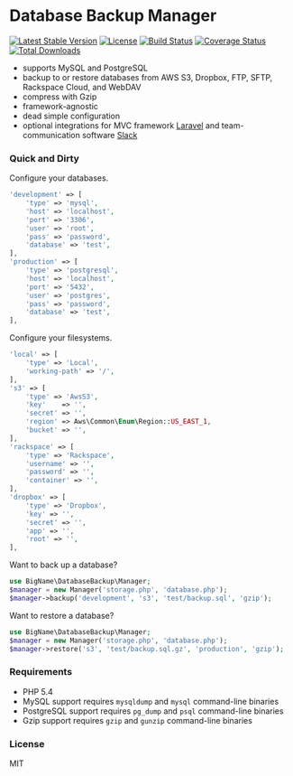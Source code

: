 # Database Backup Manager

[![Latest Stable Version](https://poser.pugx.org/mccool/database-backup/version.png)](https://packagist.org/packages/mccool/database-backup)
[![License](https://poser.pugx.org/mccool/database-backup/license.png)](https://packagist.org/packages/mccool/database-backup)
[![Build Status](https://travis-ci.org/heybigname/database-backup-manager.svg?branch=master)](https://travis-ci.org/heybigname/database-backup-manager)
[![Coverage Status](https://coveralls.io/repos/heybigname/database-backup-manager/badge.png?branch=master)](https://coveralls.io/r/heybigname/database-backup-manager?branch=master)
[![Total Downloads](https://poser.pugx.org/mccool/database-backup/downloads.png)](https://packagist.org/packages/mccool/database-backup)

- supports MySQL and PostgreSQL
- backup to or restore databases from AWS S3, Dropbox, FTP, SFTP, Rackspace Cloud, and WebDAV
- compress with Gzip
- framework-agnostic
- dead simple configuration
- optional integrations for MVC framework [Laravel](http://laravel.com) and team-communication software [Slack](http://slack.com)

### Quick and Dirty

Configure your databases.

```php
'development' => [
    'type' => 'mysql',
    'host' => 'localhost',
    'port' => '3306',
    'user' => 'root',
    'pass' => 'password',
    'database' => 'test',
],
'production' => [
    'type' => 'postgresql',
    'host' => 'localhost',
    'port' => '5432',
    'user' => 'postgres',
    'pass' => 'password',
    'database' => 'test',
],
```

Configure your filesystems.

```php
'local' => [
    'type' => 'Local',
    'working-path' => '/',
],
's3' => [
    'type' => 'AwsS3',
    'key'    => '',
    'secret' => '',
    'region' => Aws\Common\Enum\Region::US_EAST_1,
    'bucket' => '',
],
'rackspace' => [
    'type' => 'Rackspace',
    'username' => '',
    'password' => '',
    'container' => '',
],
'dropbox' => [
    'type' => 'Dropbox',
    'key' => '',
    'secret' => '',
    'app' => '',
    'root' => '',
],
```

Want to back up a database?

```php
use BigName\DatabaseBackup\Manager;
$manager = new Manager('storage.php', 'database.php');
$manager->backup('development', 's3', 'test/backup.sql', 'gzip');
```

Want to restore a database?

```php
use BigName\DatabaseBackup\Manager;
$manager = new Manager('storage.php', 'database.php');
$manager->restore('s3', 'test/backup.sql.gz', 'production', 'gzip');
```

### Requirements

- PHP 5.4
- MySQL support requires `mysqldump` and `mysql` command-line binaries
- PostgreSQL support requires `pg_dump` and `psql` command-line binaries
- Gzip support requires `gzip` and `gunzip` command-line binaries

### License

MIT
